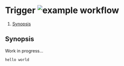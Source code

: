 # Trigger ![example workflow](https://github.com/triole/example/actions/workflows/build.yaml/badge.svg)

<!--- mdtoc: toc begin -->

1. [Synopsis](#synopsis)<!--- mdtoc: toc end -->

## Synopsis

Work in progress...

```go mdox-exec="echo hello world"
hello world
```
